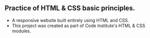 ## Practice of HTML & CSS basic principles.

- A responsive website built entirely using HTML and CSS.
- This project was created as part of Code Institute's HTML & CSS modules.
